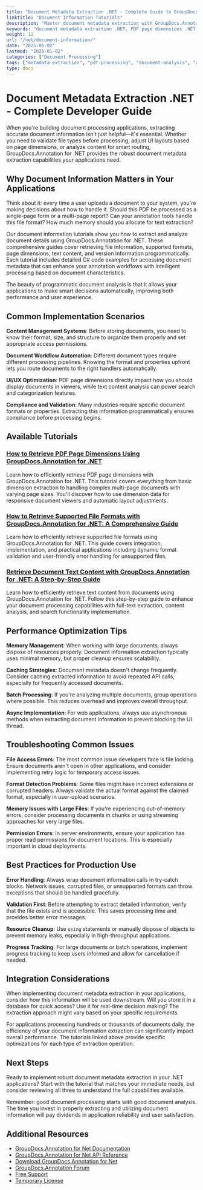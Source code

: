 ```yaml
---
title: "Document Metadata Extraction .NET - Complete Guide to GroupDocs.Annotation"
linktitle: "Document Information Tutorials"
description: "Master document metadata extraction with GroupDocs.Annotation for .NET. Get PDF dimensions, file formats, and text content programmatically with C# examples."
keywords: "document metadata extraction .NET, PDF page dimensions .NET, file format detection .NET, document text extraction C#, GroupDocs.Annotation tutorials"
weight: 12
url: "/net/document-information/"
date: "2025-01-02"
lastmod: "2025-01-02"
categories: ["Document Processing"]
tags: ["metadata-extraction", "pdf-processing", "document-analysis", "groupdocs-annotation"]
type: docs
---
```

# Document Metadata Extraction .NET - Complete Developer Guide

When you're building document processing applications, extracting accurate document information isn't just helpful—it's essential. Whether you need to validate file types before processing, adjust UI layouts based on page dimensions, or analyze content for smart routing, GroupDocs.Annotation for .NET provides the robust document metadata extraction capabilities your applications need.

## Why Document Information Matters in Your Applications

Think about it: every time a user uploads a document to your system, you're making decisions about how to handle it. Should this PDF be processed as a single-page form or a multi-page report? Can your annotation tools handle this file format? How much memory should you allocate for text extraction?

Our document information tutorials show you how to extract and analyze document details using GroupDocs.Annotation for .NET. These comprehensive guides cover retrieving file information, supported formats, page dimensions, text content, and version information programmatically. Each tutorial includes detailed C# code examples for accessing document metadata that can enhance your annotation workflows with intelligent processing based on document characteristics.

The beauty of programmatic document analysis is that it allows your applications to make smart decisions automatically, improving both performance and user experience.

## Common Implementation Scenarios

**Content Management Systems**: Before storing documents, you need to know their format, size, and structure to organize them properly and set appropriate access permissions.

**Document Workflow Automation**: Different document types require different processing pipelines. Knowing the format and properties upfront lets you route documents to the right handlers automatically.

**UI/UX Optimization**: PDF page dimensions directly impact how you should display documents in viewers, while text content analysis can power search and categorization features.

**Compliance and Validation**: Many industries require specific document formats or properties. Extracting this information programmatically ensures compliance before processing begins.

## Available Tutorials

### [How to Retrieve PDF Page Dimensions Using GroupDocs.Annotation for .NET](./groupdocs-annotation-net-retrieve-pdf-page-dimensions/)
Learn how to efficiently retrieve PDF page dimensions with GroupDocs.Annotation for .NET. This tutorial covers everything from basic dimension extraction to handling complex multi-page documents with varying page sizes. You'll discover how to use dimension data for responsive document viewers and automatic layout adjustments.

### [How to Retrieve Supported File Formats with GroupDocs.Annotation for .NET: A Comprehensive Guide](./retrieve-supported-file-formats-groupdocs-annotation-net/)
Learn how to efficiently retrieve supported file formats using GroupDocs.Annotation for .NET. This guide covers integration, implementation, and practical applications including dynamic format validation and user-friendly error handling for unsupported files.

### [Retrieve Document Text Content with GroupDocs.Annotation for .NET: A Step-by-Step Guide](./retrieve-text-content-groupdocs-annotation-net/)
Learn how to efficiently retrieve text content from documents using GroupDocs.Annotation for .NET. Follow this step-by-step guide to enhance your document processing capabilities with full-text extraction, content analysis, and search functionality implementation.

## Performance Optimization Tips

**Memory Management**: When working with large documents, always dispose of resources properly. Document information extraction typically uses minimal memory, but proper cleanup ensures scalability.

**Caching Strategies**: Document metadata doesn't change frequently. Consider caching extracted information to avoid repeated API calls, especially for frequently accessed documents.

**Batch Processing**: If you're analyzing multiple documents, group operations where possible. This reduces overhead and improves overall throughput.

**Async Implementation**: For web applications, always use asynchronous methods when extracting document information to prevent blocking the UI thread.

## Troubleshooting Common Issues

**File Access Errors**: The most common issue developers face is file locking. Ensure documents aren't open in other applications, and consider implementing retry logic for temporary access issues.

**Format Detection Problems**: Some files might have incorrect extensions or corrupted headers. Always validate the actual format against the claimed format, especially in user-upload scenarios.

**Memory Issues with Large Files**: If you're experiencing out-of-memory errors, consider processing documents in chunks or using streaming approaches for very large files.

**Permission Errors**: In server environments, ensure your application has proper read permissions for document locations. This is especially important in cloud deployments.

## Best Practices for Production Use

**Error Handling**: Always wrap document information calls in try-catch blocks. Network issues, corrupted files, or unsupported formats can throw exceptions that should be handled gracefully.

**Validation First**: Before attempting to extract detailed information, verify that the file exists and is accessible. This saves processing time and provides better error messages.

**Resource Cleanup**: Use `using` statements or manually dispose of objects to prevent memory leaks, especially in high-throughput applications.

**Progress Tracking**: For large documents or batch operations, implement progress tracking to keep users informed and allow for cancellation if needed.

## Integration Considerations

When implementing document metadata extraction in your applications, consider how this information will be used downstream. Will you store it in a database for quick access? Use it for real-time decision making? The extraction approach might vary based on your specific requirements.

For applications processing hundreds or thousands of documents daily, the efficiency of your document information extraction can significantly impact overall performance. The tutorials linked above provide specific optimizations for each type of extraction operation.

## Next Steps

Ready to implement robust document metadata extraction in your .NET applications? Start with the tutorial that matches your immediate needs, but consider reviewing all three to understand the full capabilities available.

Remember: good document processing starts with good document analysis. The time you invest in properly extracting and utilizing document information will pay dividends in application reliability and user satisfaction.

## Additional Resources

- [GroupDocs.Annotation for Net Documentation](https://docs.groupdocs.com/annotation/net/)
- [GroupDocs.Annotation for Net API Reference](https://reference.groupdocs.com/annotation/net/)
- [Download GroupDocs.Annotation for Net](https://releases.groupdocs.com/annotation/net/)
- [GroupDocs.Annotation Forum](https://forum.groupdocs.com/c/annotation)
- [Free Support](https://forum.groupdocs.com/)
- [Temporary License](https://purchase.groupdocs.com/temporary-license/)
